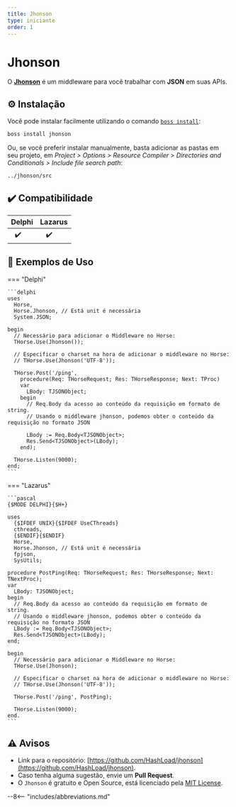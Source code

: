 ```yaml
---
title: Jhonson
type: iniciante
order: 1
---
```


# Jhonson

O **[Jhonson](https://github.com/HashLoad/jhonson)** é um middleware para você trabalhar com **JSON** em suas APIs.

## ⚙️ Instalação

Você pode instalar facilmente utilizando o comando [`boss install`](https://github.com/HashLoad/boss):

```sh
boss install jhonson
```

Ou, se você preferir instalar manualmente, basta adicionar as pastas em seu projeto, em _Project > Options > Resource Compiler > Directories and Conditionals > Include file search path_:

```
../jhonson/src
```

## ✔️ Compatibilidade

| Delphi         | Lazarus              |
| -------------- | -------------------- |
| &nbsp;&nbsp;✔️ | &nbsp;&nbsp;&nbsp;✔️ |

## 🤙 Exemplos de Uso

=== "Delphi"

    ```delphi
    uses
      Horse,
      Horse.Jhonson, // Está unit é necessária
      System.JSON;

    begin
      // Necessário para adicionar o Middleware no Horse:
      THorse.Use(Jhonson());

      // Especificar o charset na hora de adicionar o middleware no Horse:
      // THorse.Use(Jhonson('UTF-8'));

      THorse.Post('/ping',
        procedure(Req: THorseRequest; Res: THorseResponse; Next: TProc)
        var
          LBody: TJSONObject;
        begin
          // Req.Body da acesso ao conteúdo da requisição em formato de string.
          // Usando o middleware jhonson, podemos obter o conteúdo da requisição no formato JSON

          LBody := Req.Body<TJSONObject>;
          Res.Send<TJSONObject>(LBody);
        end);

      THorse.Listen(9000);
    end;
    ```

=== "Lazarus"

    ```pascal
    {$MODE DELPHI}{$H+}

    uses
      {$IFDEF UNIX}{$IFDEF UseCThreads}
      cthreads,
      {$ENDIF}{$ENDIF}
      Horse,
      Horse.Jhonson, // Está unit é necessária
      fpjson,
      SysUtils;

    procedure PostPing(Req: THorseRequest; Res: THorseResponse; Next: TNextProc);
    var
      LBody: TJSONObject;
    begin
      // Req.Body da acesso ao conteúdo da requisição em formato de string.
      // Usando o middleware jhonson, podemos obter o conteúdo da requisição no formato JSON
      LBody := Req.Body<TJSONObject>;
      Res.Send<TJSONObject>(LBody);
    end;

    begin
      // Necessário para adicionar o Middleware no Horse:
      THorse.Use(Jhonson);

      // Especificar o charset na hora de adicionar o middleware no Horse:
      // THorse.Use(Jhonson('UTF-8'));

      THorse.Post('/ping', PostPing);

      THorse.Listen(9000);
    end.
    ```

## ⚠️ Avisos

- Link para o repositório: [https://github.com/HashLoad/jhonson](https://github.com/HashLoad/jhonson).
- Caso tenha alguma sugestão, envie um **Pull Request**.
- O `Jhonson` é gratuito e Open Source, está licenciado pela [MIT License](https://github.com/HashLoad/jhonson/blob/master/LICENSE).

--8<-- "includes/abbreviations.md"

